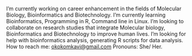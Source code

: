 I’m currently working on career enhancement in the fields of Molecular Biology, Bioinformatics and Biotechnology. 
I’m currently learning Bioinformatics, Programming in R, Command line in Linux.
I’m looking to collaborate on research studies that integrate Molecular biology, Bioinformatics and Biotechnology to improve human lives.
I’m looking for help with bioinformatics analysis, generating R scripts for data analysis.
How to reach me: okokomkavi@gmail.com
Pronouns: She/ Her.
